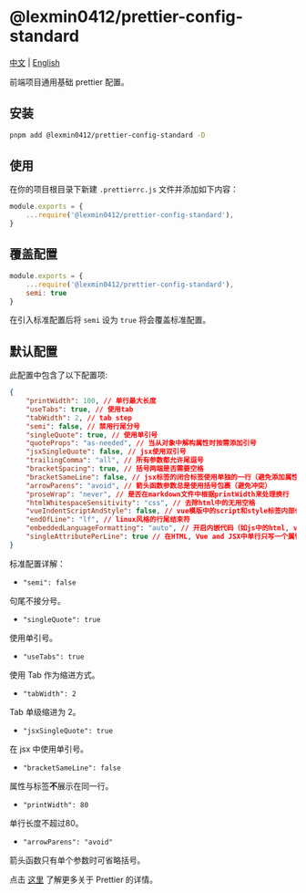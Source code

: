 # @lexmin0412/prettier-config-standard

[中文](https://github.com/lexmin0412/youtils-prettier-config-standard/blob/main/README.zh-cn.md) | [English](https://github.com/lexmin0412/youtils-prettier-config-standard/blob/main/README.md)

前端项目通用基础 prettier 配置。

## 安装

```bash
pnpm add @lexmin0412/prettier-config-standard -D
```

## 使用

在你的项目根目录下新建 `.prettierrc.js` 文件并添加如下内容：

```js
module.exports = {
	...require('@lexmin0412/prettier-config-standard'),
}
```

## 覆盖配置

```js
module.exports = {
	...require('@lexmin0412/prettier-config-standard'),
	semi: true
}
```

在引入标准配置后将 `semi` 设为 `true` 将会覆盖标准配置。

## 默认配置

此配置中包含了以下配置项:

```json
{
	"printWidth": 100, // 单行最大长度
	"useTabs": true, // 使用tab
	"tabWidth": 2, // tab step
	"semi": false, // 禁用行尾分号
	"singleQuote": true, // 使用单引号
	"quoteProps": "as-needed", // 当从对象中解构属性时按需添加引号
	"jsxSingleQuote": false, // jsx使用双引号
	"trailingComma": "all", // 所有参数都允许尾逗号
	"bracketSpacing": true, // 括号两端是否需要空格
	"bracketSameLine": false, // jsx标签的闭合标签使用单独的一行（避免添加属性造成版本控制系统的多行冲突）
	"arrowParens": "avoid", // 箭头函数参数总是使用括号包裹（避免冲突）
	"proseWrap": "never", // 是否在markdown文件中根据printWidth来处理换行
	"htmlWhitespaceSensitivity": "css", // 去除html中的无用空格
	"vueIndentScriptAndStyle": false, // vue模版中的script和style标签内部代码是否需要默认缩进,
	"endOfLine": "lf", // linux风格的行尾结束符
	"embeddedLanguageFormatting": "auto", // 开启内嵌代码（如js中的html, vue中的js等）的自动格式化
	"singleAttributePerLine": true // 在HTML, Vue and JSX中单行只写一个属性
}
```

标准配置详解：

- `"semi": false`

句尾不接分号。

- `"singleQuote": true`

使用单引号。

- `"useTabs": true`

使用 Tab 作为缩进方式。

- `"tabWidth": 2`

Tab 单级缩进为 2。

- `"jsxSingleQuote": true`

在 jsx 中使用单引号。

- `"bracketSameLine": false`

属性与标签**不**展示在同一行。

- `"printWidth": 80`

单行长度不超过80。

- `"arrowParens": "avoid"`

箭头函数只有单个参数时可省略括号。

点击 [这里](https://prettier.io/docs) 了解更多关于 Prettier 的详情。

